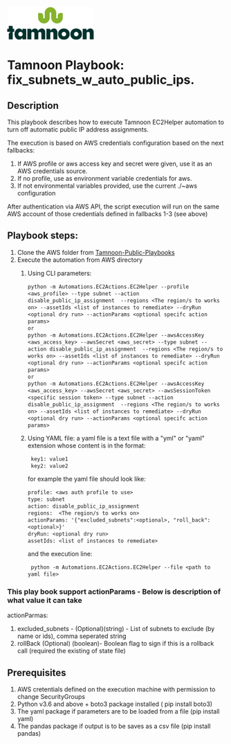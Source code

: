 
<img src="../../images/icons/Tamnoon.png" width="200"/>

# Tamnoon Playbook: fix_subnets_w_auto_public_ips.

## Description
This playbook describes how to execute Tamnoon EC2Helper automation to turn off automatic public IP address assignments.

The execution is based on AWS credentials configuration based on the next fallbacks:
1. If AWS profile or aws access key and secret were given, use it as an AWS credentials source.
2. If no profile, use as environment variable credentials for aws.
3. If not environmental variables provided, use the current ./~aws configuration

After authentication via AWS API, the script execution will run on the same AWS account of those credentials defined in fallbacks 1-3 (see above)

## Playbook steps:
1. Clone the AWS folder from  [Tamnoon-Public-Playbooks](https://github.com/tamnoon-io/Tamnoon-Public-Playbooks)
2. Execute the automation from AWS directory
   1. Using CLI parameters:
      
          python -m Automations.EC2Actions.EC2Helper --profile <aws_profile> --type subnet --action disable_public_ip_assignment  --regions <The region/s to works on> --assetIds <list of instances to remediate> --dryRun <optional dry run> --actionParams <optional specifc action params>
          or 
          python -m Automations.EC2Actions.EC2Helper --awsAccessKey <aws_access_key> --awsSecret <aws_secret> --type subnet --action disable_public_ip_assignment  --regions <The region/s to works on> --assetIds <list of instances to remediate> --dryRun <optional dry run> --actionParams <optional specifc action params>
          or
          python -m Automations.EC2Actions.EC2Helper --awsAccessKey <aws_access_key> --awsSecret <aws_secret> --awsSessionToken <specific session token> --type subnet --action disable_public_ip_assignment  --regions <The region/s to works on> --assetIds <list of instances to remediate> --dryRun <optional dry run> --actionParams <optional specifc action params>
       
   2. Using YAML file: a yaml file is a text file with a "yml" or "yaml" extension whose content is in the format:
   
           key1: value1
           key2: value2
      for example the yaml file should look like:

          profile: <aws auth profile to use>
          type: subnet
          action: disable_public_ip_assignment
          regions:  <The region/s to works on>
          actionParams: '{"excluded_subnets":<optional>, "roll_back":<optional>}'
          dryRun: <optional dry run>
          assetIds: <list of instances to remediate>
      and the execution line:
           
           python -m Automations.EC2Actions.EC2Helper --file <path to yaml file>

### This play book support actionParams - Below is description of what value it can take   
actionParmas:
1. excluded_subnets - (Optional)(string) - List of subnets to exclude (by name or ids), comma seperated string
2. rollBack (Optional) (boolean)- Boolean flag to sign if this is a rollback call (required the existing of state file)


## Prerequisites 
1. AWS cretentials defined on the execution machine with permission to change SecurityGroups
2. Python v3.6  and above + boto3 package installed ( pip install boto3)
3. The yaml package if parameters are to be loaded from a file (pip install yaml)
4. The pandas package if output is to be saves as a csv file (pip install pandas)

